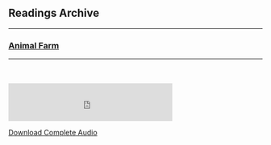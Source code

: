 <h2>Readings Archive</h2>
<div class="container">
	<hr />
	<h3><a href="/stwl/archive/animal_farm">Animal Farm</a></h3>
	<div class="container">
		<hr />
	</div>
</div>
<hr style="height:20px; visibility:hidden;" />
<iframe src="https://audio-embed.glitch.me/?url=https://github.com/LunarTiger/stwl/releases/download/animal_farm/animal_farm.m4a" frameborder="0" width="325" height="75" allowTransparency="true"></iframe>
<p><a href="https://github.com/LunarTiger/stwl/releases/download/animal_farm/animal_farm.m4a">Download Complete Audio</a></p>
<script>
	document.getElementById('mainbanner').src = "/stwl/archive/animal_farm/animal_farm.jpg";
	document.getElementById('mainbanner').style = "height:400px; width:auto;";
</script>
